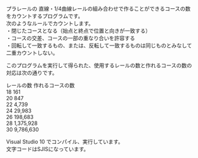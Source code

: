 プラレールの 直線・1/4曲線レールの組み合わせで作ることができるコースの数をカウントするプログラムです。  
次のようなルールでカウントします。  
・閉じたコースとなる（始点と終点で位置と向きが一致する）  
・コースの交差、コースの一部の重なり合いを許容する  
・回転して一致するもの、または、反転して一致するものは同じものとみなして二重カウントしない。  
  
このプログラムを実行して得られた、使用するレールの数と作れるコースの数の対応は次の通りです。  
  
レールの数	作れるコースの数  
18	161  
20	847  
22	4,739  
24	29,983  
26	198,683  
28	1,375,928  
30	9,786,630  
  
Visual Studio 10 でコンパイル、実行しています。  
文字コードはSJISになっています。  

